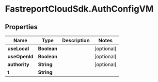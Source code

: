 # FastreportCloudSdk.AuthConfigVM

## Properties

Name | Type | Description | Notes
------------ | ------------- | ------------- | -------------
**useLocal** | **Boolean** |  | [optional] 
**useOpenId** | **Boolean** |  | [optional] 
**authority** | **String** |  | [optional] 
**t** | **String** |  | 


